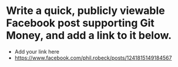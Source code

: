 # Write a quick, publicly viewable Facebook post supporting Git Money, and add a link to it below.

- Add your link here
- https://www.facebook.com/phil.robeck/posts/1241815149184567
